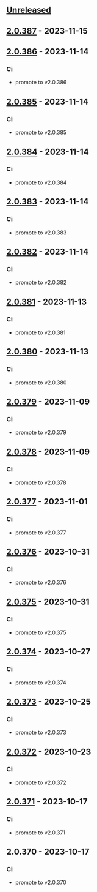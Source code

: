 <a name="unreleased"></a>
## [Unreleased]


<a name="2.0.387"></a>
## [2.0.387] - 2023-11-15

<a name="2.0.386"></a>
## [2.0.386] - 2023-11-14
### Ci
- promote to v2.0.386


<a name="2.0.385"></a>
## [2.0.385] - 2023-11-14
### Ci
- promote to v2.0.385


<a name="2.0.384"></a>
## [2.0.384] - 2023-11-14
### Ci
- promote to v2.0.384


<a name="2.0.383"></a>
## [2.0.383] - 2023-11-14
### Ci
- promote to v2.0.383


<a name="2.0.382"></a>
## [2.0.382] - 2023-11-14
### Ci
- promote to v2.0.382


<a name="2.0.381"></a>
## [2.0.381] - 2023-11-13
### Ci
- promote to v2.0.381


<a name="2.0.380"></a>
## [2.0.380] - 2023-11-13
### Ci
- promote to v2.0.380


<a name="2.0.379"></a>
## [2.0.379] - 2023-11-09
### Ci
- promote to v2.0.379


<a name="2.0.378"></a>
## [2.0.378] - 2023-11-09
### Ci
- promote to v2.0.378


<a name="2.0.377"></a>
## [2.0.377] - 2023-11-01
### Ci
- promote to v2.0.377


<a name="2.0.376"></a>
## [2.0.376] - 2023-10-31
### Ci
- promote to v2.0.376


<a name="2.0.375"></a>
## [2.0.375] - 2023-10-31
### Ci
- promote to v2.0.375


<a name="2.0.374"></a>
## [2.0.374] - 2023-10-27
### Ci
- promote to v2.0.374


<a name="2.0.373"></a>
## [2.0.373] - 2023-10-25
### Ci
- promote to v2.0.373


<a name="2.0.372"></a>
## [2.0.372] - 2023-10-23
### Ci
- promote to v2.0.372


<a name="2.0.371"></a>
## [2.0.371] - 2023-10-17
### Ci
- promote to v2.0.371


<a name="2.0.370"></a>
## 2.0.370 - 2023-10-17
### Ci
- promote to v2.0.370


[Unreleased]: https://gitlab.industrysoftware.automation.siemens.com/caas-ops/fleet/aws-usea1-qa-qa/compare/2.0.387...HEAD
[2.0.387]: https://gitlab.industrysoftware.automation.siemens.com/caas-ops/fleet/aws-usea1-qa-qa/compare/2.0.386...2.0.387
[2.0.386]: https://gitlab.industrysoftware.automation.siemens.com/caas-ops/fleet/aws-usea1-qa-qa/compare/2.0.385...2.0.386
[2.0.385]: https://gitlab.industrysoftware.automation.siemens.com/caas-ops/fleet/aws-usea1-qa-qa/compare/2.0.384...2.0.385
[2.0.384]: https://gitlab.industrysoftware.automation.siemens.com/caas-ops/fleet/aws-usea1-qa-qa/compare/2.0.383...2.0.384
[2.0.383]: https://gitlab.industrysoftware.automation.siemens.com/caas-ops/fleet/aws-usea1-qa-qa/compare/2.0.382...2.0.383
[2.0.382]: https://gitlab.industrysoftware.automation.siemens.com/caas-ops/fleet/aws-usea1-qa-qa/compare/2.0.381...2.0.382
[2.0.381]: https://gitlab.industrysoftware.automation.siemens.com/caas-ops/fleet/aws-usea1-qa-qa/compare/2.0.380...2.0.381
[2.0.380]: https://gitlab.industrysoftware.automation.siemens.com/caas-ops/fleet/aws-usea1-qa-qa/compare/2.0.379...2.0.380
[2.0.379]: https://gitlab.industrysoftware.automation.siemens.com/caas-ops/fleet/aws-usea1-qa-qa/compare/2.0.378...2.0.379
[2.0.378]: https://gitlab.industrysoftware.automation.siemens.com/caas-ops/fleet/aws-usea1-qa-qa/compare/2.0.377...2.0.378
[2.0.377]: https://gitlab.industrysoftware.automation.siemens.com/caas-ops/fleet/aws-usea1-qa-qa/compare/2.0.376...2.0.377
[2.0.376]: https://gitlab.industrysoftware.automation.siemens.com/caas-ops/fleet/aws-usea1-qa-qa/compare/2.0.375...2.0.376
[2.0.375]: https://gitlab.industrysoftware.automation.siemens.com/caas-ops/fleet/aws-usea1-qa-qa/compare/2.0.374...2.0.375
[2.0.374]: https://gitlab.industrysoftware.automation.siemens.com/caas-ops/fleet/aws-usea1-qa-qa/compare/2.0.373...2.0.374
[2.0.373]: https://gitlab.industrysoftware.automation.siemens.com/caas-ops/fleet/aws-usea1-qa-qa/compare/2.0.372...2.0.373
[2.0.372]: https://gitlab.industrysoftware.automation.siemens.com/caas-ops/fleet/aws-usea1-qa-qa/compare/2.0.371...2.0.372
[2.0.371]: https://gitlab.industrysoftware.automation.siemens.com/caas-ops/fleet/aws-usea1-qa-qa/compare/2.0.370...2.0.371
